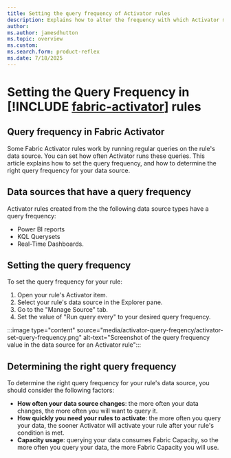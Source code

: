```yaml
---
title: Setting the query frequency of Activator rules
description: Explains how to alter the frequency with which Activator monitors rules created from certain data sources.
author: 
ms.author: jamesdhutton
ms.topic: overview
ms.custom: 
ms.search.form: product-reflex
ms.date: 7/18/2025
---
```


# Setting the Query Frequency in [!INCLUDE [fabric-activator](../includes/fabric-activator.md)] rules

## Query frequency in Fabric Activator

Some Fabric Activator rules work by running regular queries on the rule's data source. You can set how often Activator runs these queries. This article explains how to set the query frequency, and how to determine the right query frequency for your data source.

## Data sources that have a query frequency

Activator rules created from the the following data source types have a query frequency:

- Power BI reports
- KQL Querysets
- Real-Time Dashboards.
  
## Setting the query frequency

To set the query frequency for your rule:

1. Open your rule's Activator item.
2. Select your rule's data source in the Explorer pane.
3. Go to the "Manage Source" tab.
4. Set the value of "Run query every" to your desired query frequency.

:::image type="content" source="media/activator-query-freqency/activator-set-query-frequency.png" alt-text="Screenshot of the query frequency value in the data source for an Activator rule":::

## Determining the right query frequency

To determine the right query frequency for your rule's data source, you should consider the following factors:

- **How often your data source changes**: the more often your data changes, the more often you will want to query it.
- **How quickly you need your rules to activate**: the more often you query your data, the sooner Activator will activate your rule after your rule's condition is met.
- **Capacity usage**: querying your data consumes Fabric Capacity, so the more often you query your data, the more Fabric Capacity you will use.
